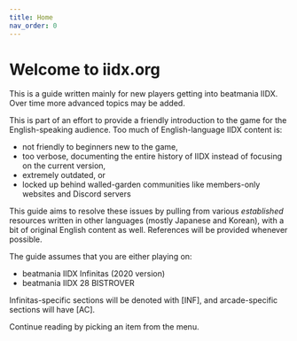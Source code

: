 ```yaml
---
title: Home
nav_order: 0
---
```


# Welcome to iidx.org

This is a guide written mainly for new players getting into beatmania IIDX. Over time more advanced topics may be added.

This is part of an effort to provide a friendly introduction to the game for the English-speaking audience. Too much of English-language IIDX content is:

* not friendly to beginners new to the game,
* too verbose, documenting the entire history of IIDX instead of focusing on the current version,
* extremely outdated, or
* locked up behind walled-garden communities like members-only websites and Discord servers

This guide aims to resolve these issues by pulling from various *established* resources written in other languages (mostly Japanese and Korean), with a bit of original English content as well. References will be provided whenever possible.

The guide assumes that you are either playing on:
 * beatmania IIDX Infinitas (2020 version)
 * beatmania IIDX 28 BISTROVER 

Infinitas-specific sections will be denoted with [INF], and arcade-specific sections will have [AC].

Continue reading by picking an item from the menu.
